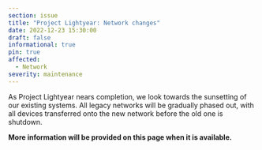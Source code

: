 ```yaml
---
section: issue
title: "Project Lightyear: Network changes"
date: 2022-12-23 15:30:00 
draft: false
informational: true
pin: true
affected:
  - Network
severity: maintenance
---
```

As Project Lightyear nears completion, we look towards the sunsetting of our existing systems.
All legacy networks will be gradually phased out, with all devices transferred onto the new network before the old one is shutdown.

**More information will be provided on this page when it is available.**
